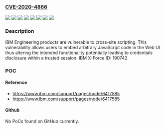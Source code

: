 ### [CVE-2020-4866](https://cve.mitre.org/cgi-bin/cvename.cgi?name=CVE-2020-4866)
![](https://img.shields.io/static/v1?label=Product&message=Engineering%20Lifecycle%20Optimization&color=blue)
![](https://img.shields.io/static/v1?label=Product&message=Engineering%20Test%20Management&color=blue)
![](https://img.shields.io/static/v1?label=Product&message=Engineering%20Workflow%20Management&color=blue)
![](https://img.shields.io/static/v1?label=Product&message=Rational%20DOORS%20Next%20Generation&color=blue)
![](https://img.shields.io/static/v1?label=Product&message=Rational%20Quality%20Manager&color=blue)
![](https://img.shields.io/static/v1?label=Product&message=Rational%20Team%20Concert&color=blue)
![](https://img.shields.io/static/v1?label=Version&message=n%2Fa&color=blue)
![](https://img.shields.io/static/v1?label=Vulnerability&message=Cross-Site%20Scripting&color=brighgreen)

### Description

IBM Engineering products are vulnerable to cross-site scripting. This vulnerability allows users to embed arbitrary JavaScript code in the Web UI thus altering the intended functionality potentially leading to credentials disclosure within a trusted session. IBM X-Force ID: 190742.

### POC

#### Reference
- https://www.ibm.com/support/pages/node/6417585
- https://www.ibm.com/support/pages/node/6417585

#### Github
No PoCs found on GitHub currently.

